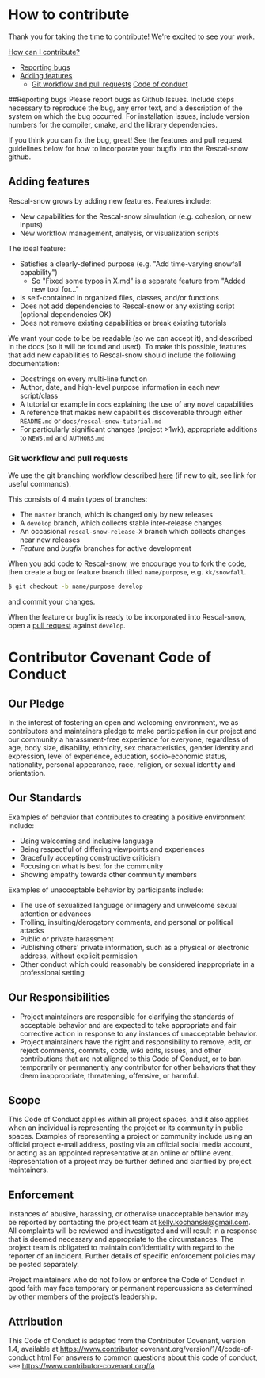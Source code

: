 # How to contribute <a name="contribute">

Thank you for taking the time to contribute! We're excited to see your work.

[How can I contribute?](#contribute)
 - [Reporting bugs](#bugs)
 - [Adding features](#features)
    - [Git workflow and pull requests](#workflow)
 [Code of conduct](#conduct)
 
 ##Reporting bugs <a name="bugs">
 Please report bugs as Github Issues. Include steps necessary to reproduce the bug, any error text, and a description of the system on which the bug occurred. 
 For installation issues, include version numbers for the compiler, cmake, and the library dependencies.
 
 If you think you can fix the bug, great! See the features and pull request guidelines below for how to incorporate your bugfix into the Rescal-snow github.
 
 ## Adding features <a name="features">
 Rescal-snow grows by adding new features. Features include:
  - New capabilities for the Rescal-snow simulation (e.g. cohesion, or new inputs)
  - New workflow management, analysis, or visualization scripts

 The ideal feature:
  - Satisfies a clearly-defined purpose (e.g. "Add time-varying snowfall capability")
      - So "Fixed some typos in X.md" is a separate feature from "Added new tool for..."
  - Is self-contained in organized files, classes, and/or functions
  - Does not add dependencies to Rescal-snow or any existing script (optional dependencies OK)
  - Does not remove existing capabilities or break existing tutorials
      
We want your code to be be readable (so we can accept it), and described in the docs (so it will be found and used).
To make this possible, features that add new capabilities to Rescal-snow should include the following documentation:
  - Docstrings on every multi-line function
  - Author, date, and high-level purpose information in each new script/class
  - A tutorial or example in `docs` explaining the use of any novel capabilities
  - A reference that makes new capabilities discoverable through either `README.md` or `docs/rescal-snow-tutorial.md`
  - For particularly significant changes (project >1wk), appropriate additions to `NEWS.md` and `AUTHORS.md`
 
 ### Git workflow and pull requests <a name="workflow">
 We use the git branching workflow described [here](https://nvie.com/posts/a-successful-git-branching-model/) (if new to git, see link for useful commands).
 
 This consists of 4 main types of branches:
  - The `master` branch, which is changed only by new releases
  - A `develop` branch, which collects stable inter-release changes
  - An occasional `rescal-snow-release-X` branch which collects changes near new releases
  - *Feature* and *bugfix* branches for active development
  
When you add code to Rescal-snow, we encourage you to fork the code, 
then create a bug or feature branch titled `name/purpose`, e.g. `kk/snowfall`.
```bash
$ git checkout -b name/purpose develop
```
and commit your changes.

When the feature or bugfix is ready to be incorporated into Rescal-snow, open a [pull request](https://help.github.com/en/articles/creating-a-pull-request) against `develop`.
 
 # Contributor Covenant Code of Conduct <a name="conduct">
 
## Our Pledge
In the interest of fostering an open and welcoming environment, we as contributors and maintainers pledge to make
participation in our project and our community a harassment-free experience for everyone, regardless of age, body size,
disability, ethnicity, sex characteristics, gender identity and expression, level of experience, education, socio-economic status,
nationality, personal appearance, race, religion, or sexual identity and orientation. 

## Our Standards 
Examples of behavior that contributes to creating a positive environment include: 
- Using welcoming and inclusive language
- Being respectful of differing viewpoints and experiences
- Gracefully accepting constructive criticism
- Focusing on what is best for the community
- Showing empathy towards other community members 

Examples of unacceptable behavior by participants include: 
- The use of sexualized language or imagery and unwelcome sexual attention or advances
- Trolling, insulting/derogatory comments, and personal or political attacks
- Public or private harassment
- Publishing others' private information, such as a physical or electronic address, without explicit permission
- Other conduct which could reasonably be considered inappropriate in a professional setting 

## Our Responsibilities 
- Project maintainers are responsible for clarifying the standards of acceptable behavior and are expected to take appropriate
and fair corrective action in response to any instances of unacceptable behavior. 
- Project maintainers have the right and responsibility to remove, edit, or reject comments, commits, code, wiki edits, issues,
and other contributions that are not aligned to this Code of Conduct, or to ban temporarily or permanently any contributor for
other behaviors that they deem inappropriate, threatening, offensive, or harmful. 

## Scope 
This Code of Conduct applies within all project spaces, and it also applies when an individual is representing the project or its
community in public spaces. Examples of representing a project or community include using an official project e-mail address,
posting via an official social media account, or acting as an appointed representative at an online or offline event.
Representation of a project may be further defined and clarified by project maintainers. 

## Enforcement 
Instances of abusive, harassing, or otherwise unacceptable behavior may be reported by contacting the project team at
kelly.kochanski@gmail.com. All complaints will be reviewed and investigated and will result in a response that is deemed
necessary and appropriate to the circumstances. The project team is obligated to maintain confidentiality with regard to the
reporter of an incident. Further details of specific enforcement policies may be posted separately. 

Project maintainers who do not follow or enforce the Code of Conduct in good faith may face temporary or permanent
repercussions as determined by other members of the project’s leadership. 

## Attribution 
This Code of Conduct is adapted from the Contributor Covenant, version 1.4, available at https://www.contributor
covenant.org/version/1/4/code-of-conduct.html 
For answers to common questions about this code of conduct, see https://www.contributor-covenant.org/fa
